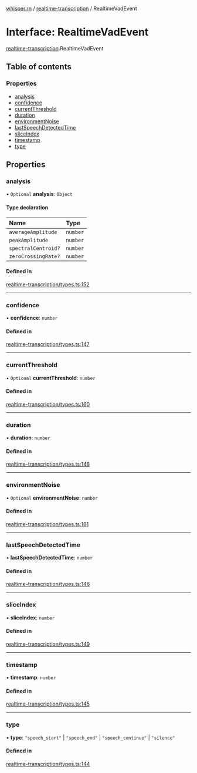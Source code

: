 [whisper.rn](../README.md) / [realtime-transcription](../modules/realtime_transcription.md) / RealtimeVadEvent

# Interface: RealtimeVadEvent

[realtime-transcription](../modules/realtime_transcription.md).RealtimeVadEvent

## Table of contents

### Properties

- [analysis](realtime_transcription.RealtimeVadEvent.md#analysis)
- [confidence](realtime_transcription.RealtimeVadEvent.md#confidence)
- [currentThreshold](realtime_transcription.RealtimeVadEvent.md#currentthreshold)
- [duration](realtime_transcription.RealtimeVadEvent.md#duration)
- [environmentNoise](realtime_transcription.RealtimeVadEvent.md#environmentnoise)
- [lastSpeechDetectedTime](realtime_transcription.RealtimeVadEvent.md#lastspeechdetectedtime)
- [sliceIndex](realtime_transcription.RealtimeVadEvent.md#sliceindex)
- [timestamp](realtime_transcription.RealtimeVadEvent.md#timestamp)
- [type](realtime_transcription.RealtimeVadEvent.md#type)

## Properties

### analysis

• `Optional` **analysis**: `Object`

#### Type declaration

| Name | Type |
| :------ | :------ |
| `averageAmplitude` | `number` |
| `peakAmplitude` | `number` |
| `spectralCentroid?` | `number` |
| `zeroCrossingRate?` | `number` |

#### Defined in

[realtime-transcription/types.ts:152](https://github.com/mybigday/whisper.rn/blob/0152db5/src/realtime-transcription/types.ts#L152)

___

### confidence

• **confidence**: `number`

#### Defined in

[realtime-transcription/types.ts:147](https://github.com/mybigday/whisper.rn/blob/0152db5/src/realtime-transcription/types.ts#L147)

___

### currentThreshold

• `Optional` **currentThreshold**: `number`

#### Defined in

[realtime-transcription/types.ts:160](https://github.com/mybigday/whisper.rn/blob/0152db5/src/realtime-transcription/types.ts#L160)

___

### duration

• **duration**: `number`

#### Defined in

[realtime-transcription/types.ts:148](https://github.com/mybigday/whisper.rn/blob/0152db5/src/realtime-transcription/types.ts#L148)

___

### environmentNoise

• `Optional` **environmentNoise**: `number`

#### Defined in

[realtime-transcription/types.ts:161](https://github.com/mybigday/whisper.rn/blob/0152db5/src/realtime-transcription/types.ts#L161)

___

### lastSpeechDetectedTime

• **lastSpeechDetectedTime**: `number`

#### Defined in

[realtime-transcription/types.ts:146](https://github.com/mybigday/whisper.rn/blob/0152db5/src/realtime-transcription/types.ts#L146)

___

### sliceIndex

• **sliceIndex**: `number`

#### Defined in

[realtime-transcription/types.ts:149](https://github.com/mybigday/whisper.rn/blob/0152db5/src/realtime-transcription/types.ts#L149)

___

### timestamp

• **timestamp**: `number`

#### Defined in

[realtime-transcription/types.ts:145](https://github.com/mybigday/whisper.rn/blob/0152db5/src/realtime-transcription/types.ts#L145)

___

### type

• **type**: ``"speech_start"`` \| ``"speech_end"`` \| ``"speech_continue"`` \| ``"silence"``

#### Defined in

[realtime-transcription/types.ts:144](https://github.com/mybigday/whisper.rn/blob/0152db5/src/realtime-transcription/types.ts#L144)
